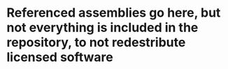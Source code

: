 # Referenced assemblies go here, but not everything is included in the repository, to not redestribute licensed software